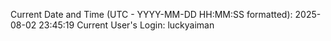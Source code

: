 Current Date and Time (UTC - YYYY-MM-DD HH:MM:SS formatted): 2025-08-02 23:45:19
Current User's Login: luckyaiman
